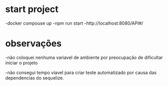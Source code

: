 # start project 

  -docker compouse up
  -npm run start
  -http://localhost:8080/API#/



# observações
-não coloquei nenhuma variavel de ambiente por preocupação de dificultar iniciar o projeto

-não consegui tempo viavel para criar teste automatizado por causa das dependencias do sequelize.
